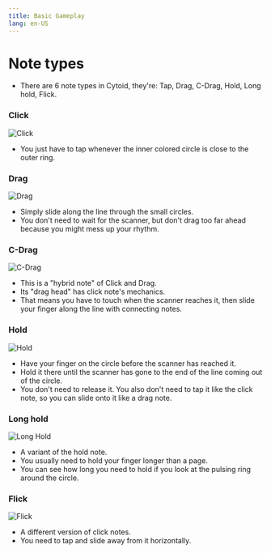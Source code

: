 ```yaml
---
title: Basic Gameplay
lang: en-US
---
```


# Note types

- There are 6 note types in Cytoid, they're: Tap, Drag, C-Drag, Hold, Long hold, Flick.

### Click

![Click](/en/gameplay/_source_general.md/click.gif ":class=side-img")

- You just have to tap whenever the inner colored circle is close to the outer ring.


### Drag

![Drag](/en/gameplay/_source_general.md/drag.gif ":class=side-img")

- Simply slide along the line through the small circles.
- You don't need to wait for the scanner, but don't drag too far ahead because you might mess up your rhythm.


### C-Drag

![C-Drag](/en/gameplay/_source_general.md/c-drag.gif ":class=side-img")

- This is a "hybrid note" of Click and Drag.
- Its "drag head" has click note's mechanics. 
- That means you have to touch when the scanner reaches it, then slide your finger along the line with connecting notes.

### Hold

![Hold](/en/gameplay/_source_general.md/hold.gif ":class=side-img")

- Have your finger on the circle before the scanner has reached it.
- Hold it there until the scanner has gone to the end of the line coming out of the circle.
- You don't need to release it. You also don't need to tap it like the click note, so you can slide onto it like a drag note.

### Long hold

![Long Hold](/en/gameplay/_source_general.md/long_hold.gif ":class=side-img")

- A variant of the hold note.
- You usually need to hold your finger longer than a page.
- You can see how long you need to hold if you look at the pulsing ring around the circle.

### Flick

![Flick](/en/gameplay/_source_general.md/flick.gif ":class=side-img")

- A different version of click notes.
- You need to tap and slide away from it horizontally.
